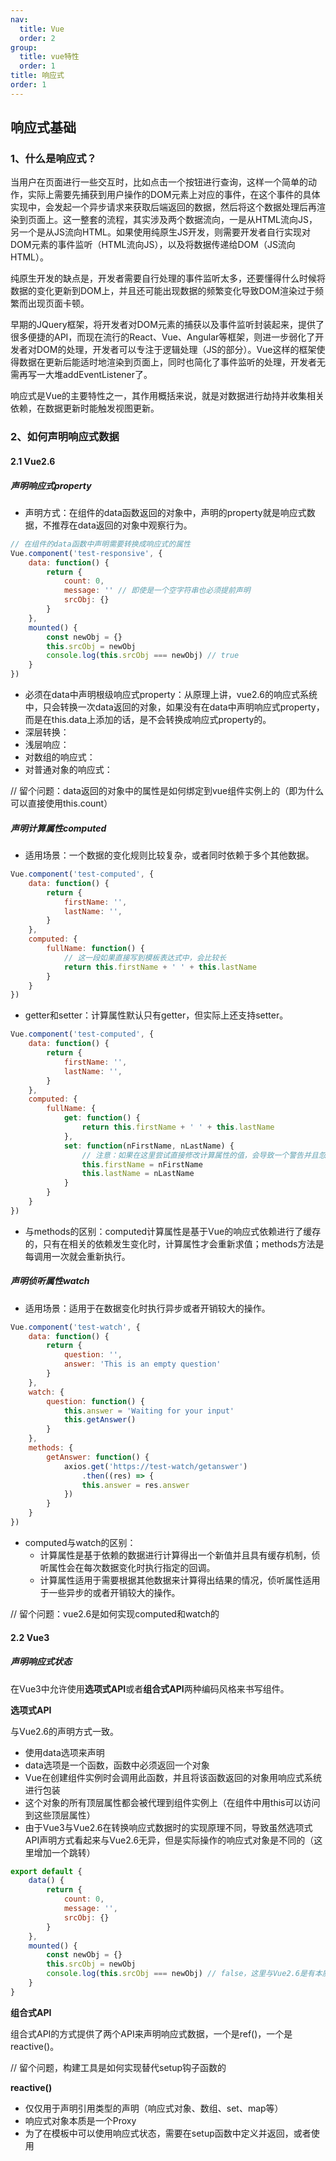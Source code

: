 ```yaml
---
nav:
  title: Vue
  order: 2
group:
  title: vue特性
  order: 1
title: 响应式
order: 1
---
```




## 响应式基础

### 1、什么是响应式？

当用户在页面进行一些交互时，比如点击一个按钮进行查询，这样一个简单的动作，实际上需要先捕获到用户操作的DOM元素上对应的事件，在这个事件的具体实现中，会发起一个异步请求来获取后端返回的数据，然后将这个数据处理后再渲染到页面上。这一整套的流程，其实涉及两个数据流向，一是从HTML流向JS，另一个是从JS流向HTML。如果使用纯原生JS开发，则需要开发者自行实现对DOM元素的事件监听（HTML流向JS），以及将数据传递给DOM（JS流向HTML）。

纯原生开发的缺点是，开发者需要自行处理的事件监听太多，还要懂得什么时候将数据的变化更新到DOM上，并且还可能出现数据的频繁变化导致DOM渲染过于频繁而出现页面卡顿。

早期的JQuery框架，将开发者对DOM元素的捕获以及事件监听封装起来，提供了很多便捷的API，而现在流行的React、Vue、Angular等框架，则进一步弱化了开发者对DOM的处理，开发者可以专注于逻辑处理（JS的部分）。Vue这样的框架使得数据在更新后能适时地渲染到页面上，同时也简化了事件监听的处理，开发者无需再写一大堆addEventListener了。

响应式是Vue的主要特性之一，其作用概括来说，就是对数据进行劫持并收集相关依赖，在数据更新时能触发视图更新。



### 2、如何声明响应式数据

#### 2.1 Vue2.6

##### 声明响应式property

- 声明方式：在组件的data函数返回的对象中，声明的property就是响应式数据，不推荐在data返回的对象中观察行为。

```javascript
// 在组件的data函数中声明需要转换成响应式的属性
Vue.component('test-responsive', {
	data: function() {
		return {
			count: 0,
			message: '' // 即使是一个空字符串也必须提前声明
            srcObj: {}
		}
	},
    mounted() {
        const newObj = {}
		this.srcObj = newObj
		console.log(this.srcObj === newObj) // true
    }
})
```

- 必须在data中声明根级响应式property：从原理上讲，vue2.6的响应式系统中，只会转换一次data返回的对象，如果没有在data中声明响应式property，而是在this.data上添加的话，是不会转换成响应式property的。
- 深层转换：
- 浅层响应：
- 对数组的响应式：
- 对普通对象的响应式：

// 留个问题：data返回的对象中的属性是如何绑定到vue组件实例上的（即为什么可以直接使用this.count）

##### 声明计算属性computed

- 适用场景：一个数据的变化规则比较复杂，或者同时依赖于多个其他数据。

```javascript
Vue.component('test-computed', {
	data: function() {
		return {
			firstName: '',
            lastName: '',
		}
	},
    computed: {
        fullName: function() {
            // 这一段如果直接写到模板表达式中，会比较长
            return this.firstName + ' ' + this.lastName
        }
    }
})
```

- getter和setter：计算属性默认只有getter，但实际上还支持setter。

```javascript
Vue.component('test-computed', {
	data: function() {
		return {
			firstName: '',
            lastName: '',
		}
	},
    computed: {
        fullName: {
            get: function() {
                return this.firstName + ' ' + this.lastName
            },
            set: function(nFirstName, nLastName) {
                // 注意：如果在这里尝试直接修改计算属性的值，会导致一个警告并且忽略setter中的修改，因为setter只用于修改计算属性的原始依赖
                this.firstName = nFirstName
                this.lastName = nLastName
            }
        }
    }
})
```

- 与methods的区别：computed计算属性是基于Vue的响应式依赖进行了缓存的，只有在相关的依赖发生变化时，计算属性才会重新求值；methods方法是每调用一次就会重新执行。

##### 声明侦听属性watch

- 适用场景：适用于在数据变化时执行异步或者开销较大的操作。

```javascript
Vue.component('test-watch', {
	data: function() {
		return {
			question: '',
            answer: 'This is an empty question'
		}
	},
    watch: {
        question: function() {
            this.answer = 'Waiting for your input'
            this.getAnswer()
        }
    },
    methods: {
        getAnswer: function() {
            axios.get('https://test-watch/getanswer')
            	.then((res) => {
                this.answer = res.answer
            })
        }
    }
})
```

- computed与watch的区别：
  - 计算属性是基于依赖的数据进行计算得出一个新值并且具有缓存机制，侦听属性会在每次数据变化时执行指定的回调。
  - 计算属性适用于需要根据其他数据来计算得出结果的情况，侦听属性适用于一些异步的或者开销较大的操作。

// 留个问题：vue2.6是如何实现computed和watch的



#### 2.2 Vue3

##### 声明响应式状态

在Vue3中允许使用**选项式API**或者**组合式API**两种编码风格来书写组件。

**选项式API**

与Vue2.6的声明方式一致。

- 使用data选项来声明
- data选项是一个函数，函数中必须返回一个对象
- Vue在创建组件实例时会调用此函数，并且将该函数返回的对象用响应式系统进行包装
- 这个对象的所有顶层属性都会被代理到组件实例上（在组件中用this可以访问到这些顶层属性）
- 由于Vue3与Vue2.6在转换响应式数据时的实现原理不同，导致虽然选项式API声明方式看起来与Vue2.6无异，但是实际操作的响应式对象是不同的（这里增加一个跳转）

```javascript
export default {
    data() {
        return {
            count: 0,
            message: '',
            srcObj: {}
        }
    },
    mounted() {
        const newObj = {}
        this.srcObj = newObj
        console.log(this.srcObj === newObj) // false，这里与Vue2.6是有本质区别的
    }
}
```

**组合式API**

组合式API的方式提供了两个API来声明响应式数据，一个是ref()，一个是reactive()。

// 留个问题，构建工具是如何实现<srcipt setup>替代setup钩子函数的

**reactive()**

- 仅仅用于声明引用类型的声明（响应式对象、数组、set、map等）
- 响应式对象本质是一个Proxy
- 为了在模板中可以使用响应式状态，需要在setup函数中定义并返回，或者使用<script setup>
- 有2个局限性
  - 只对对象类型有效，对原始类型无效
  - 只能保持对初始引用对象的响应追踪（如果对响应式对象进行重新赋值，会导致原始的响应式对象失去追踪）

```javascript
import { reactive } from "vue";

export default {
    setup() {
        const state = reactive({ count: 0 });
        return {
            state // 暴露state到模板
        }
    }
}
```

```vue
// 或者
<script setup>
import { reactive } from "vue";

const state = reactive({ count: 0 });
</script>
```

**ref()**

- 可用于创建任意类型的响应式数据
- ref()函数将传入的任意值包装为一个带.value属性的ref对象
- ref创建的响应式对象不会丢失响应性（被解构，被传递时）

```javascript
import { ref } from 'vue'

const count = ref(0) // 等价于 ref({ value: 0 })
```

或者

```javascript
import { ref } from 'vue'

const count = ref({ count: 0})
```

**ref()与reactive()的区别总结**

- 





##### 对比和总结

<table>
    <thead>
        <tr>
            <th></th>
            <th>选项式API</th>
            <th colSpan="2">组合式API</th>
        </tr>
    </thead>
    <tbody>
        <tr>
            <td>实现原理</td>
            <td>getter/setter</td>
            <td>Proxy</td>
            <td>getter/setter</td>
        </tr>
        <tr>
            <td>声明响应式对象</td>
            <td>data()函数</td>
            <td>reactive()函数</td>
            <td>ref()函数</td>
        </tr>
        <tr>
            <td>
                解构响应式对象<br />
                （将对象属性结构为局部变量，对局部变量是否仍具有响应性）
            </td>
            <td>
                局部变量失去响应性<br />
                （因为对局部变量的访问不会触发getter/setter）
            </td>
            <td></td>
            <td></td>
        </tr>
    </tbody>
</table>


### 3、DOM更新





## 响应式原理

从实现原理上来深入理解Vue响应式系统的。



// 在深层、浅层对象上的响应式表现，在数组和对象上的响应式表现

### 1、vue2中的响应式原理

#### 建立依赖-追踪变化-响应变化





#### 总结









### 2、vue3中的实现原理

### 响应式代理 vs. 原始对象





如何实现依赖跟踪



```mermaid
flowchart TB
	id1((JS对象obj))
	id2((JS对象obj))
	id2-1(getter)
	id2-2(setter)
	id3(data函数)
	id4{{"遍历obj的所有属性，利用Object.defineProperty函数将每个属性转换成getter/setter"}}
	id5((watcher实例))
	id6(组件的render函数)
	id7((虚拟DOM树))
    subgraph ide1 [data选项]
    ide2-->|输入|id3
    id3-->|输出|ide3
    id3==>|"做了什么？"|id4
    end
    subgraph ide2 [封装前]
    id1
    end
    subgraph ide3 [封装后]
    id2---id2-1
    id2---id2-2
    end
    id2-1-.->|进行依赖收集|id5
    id2-2-.->|数据有变化时通知|id5
    id5-.->|重新渲染|id6
    id6-.->|渲染|id7
    id7-.->|将组件渲染时用到的数据记录为依赖|id2-1
    
```





### 3、对比

- 2.6使用的是Object.defineProperty()将data对象中的属性转换成响应式property，在响应式系统中操作的是原始的data对象；3使用Proxy将原始的data对象包裹为一个代理对象，此后在响应式系统中操作的是这个代理对象，修改原始data对象，并不会触发响应式更新。





## 总结和对比





